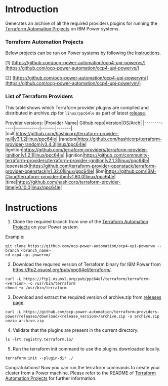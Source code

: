 # Introduction

Generates an archive of all the required providers plugins for running the [Terraform Automation Projects](#terraform-automation-projects) on IBM Power systems.

### Terraform Automation Projects

Below projects can be run on Power systems by following the [Instructions](#instructions).

[1] [https://github.com/ocp-power-automation/ocp4-upi-powervs/](https://github.com/ocp-power-automation/ocp4-upi-powervs/)

[2] [https://github.com/ocp-power-automation/ocp4-upi-powervm/](https://github.com/ocp-power-automation/ocp4-upi-powervm/)

### List of Terraform Providers

This table shows which Terraform provider plugins are compiled and distributed in archive.zip for `linux/ppc64le` as part of latest [release](../../releases).

Provider versions:
|Provider Name| Github repo|Version|OS/Arch|
|-------------|------------|-------|-------|
|null|https://github.com/hashicorp/terraform-provider-null|v3.1.2|linux/ppc64le|
|random|https://github.com/hashicorp/terraform-provider-random|v3.4.3|linux/ppc64le|
|ignition|https://github.com/terraform-providers/terraform-provider-ignition|v1.2.1|linux/ppc64le|
|ignition|https://github.com/community-terraform-providers/terraform-provider-ignition|v2.1.3|linux/ppc64le|
|openstack|https://github.com/terraform-provider-openstack/terraform-provider-openstack|v1.32.0|linux/ppc64le|
|ibm|https://github.com/IBM-Cloud/terraform-provider-ibm|v1.60.0|linux/ppc64le|
|time|https://github.com/hashicorp/terraform-provider-time|v0.10.0|linux/ppc64le|


# Instructions

1. Clone the required branch from one of the [Terraform Automation Projects](#terraform-automation-projects) on your Power system.

Example:
```
git clone https://github.com/ocp-power-automation/ocp4-upi-powervm --branch <branch_name>
cd ocp4-upi-powervm/
```

2. Download the required version of Terraform binary for IBM Power from https://ftp2.osuosl.org/pub/ppc64el/terraform/.
```
curl -L https://ftp2.osuosl.org/pub/ppc64el/terraform/terraform-<version> -o /usr/bin/terraform
chmod +x /usr/bin/terraform
```

3. Download and extract the required version of archive.zip from [releases page](../../releases).
```
curl -L https://github.com/ocp-power-automation/terraform-providers-power/releases/download/<release_version>/archive.zip -o archive.zip
unzip archive.zip
```

4. Validate that the plugins are present in the current directory.
```
ls -lrt registry.terraform.io/
```

5. Run the terraform init command to use the plugins downloaded locally.
```
terraform init --plugin-dir ./
```

Congratulations! Now you can run the terraform commands to create your cluster from a Power machine. Please refer to the README of [Terraform Automation Projects](#terraform-automation-projects) for further information.
